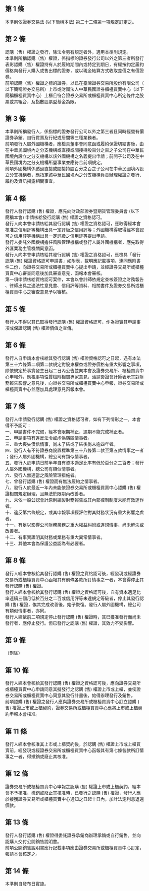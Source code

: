 第 1 條
-------
本準則依證券交易法 (以下簡稱本法) 第二十二條第一項規定訂定之。

第 2 條
-------
認購（售）權證之發行，除法令另有規定者外，適用本準則規定。  
本準則所稱認購（售）權證，係指標的證券發行公司以外之第三者所發行  
表彰認購（售）權證持有人於履約期間內或特定到期日，有權按約定履約  
價格向發行人購入或售出標的證券，或以現金結算方式收取差價之有價證  
券。  
前項認購（售）權證之標的證券，以已在臺灣證券交易所股份有限公司（  
以下簡稱證券交易所）上市或財團法人中華民國證券櫃檯買賣中心（以下  
簡稱櫃檯買賣中心）上櫃且符合證券交易所或櫃檯買賣中心所定條件之股  
票或其組合，及指數股票型基金為限。

第 3 條
-------
本準則所稱發行人，係指標的證券發行公司以外之第三者且同時經營有價  
證券承銷、自行買賣及行紀或居間等三種業務者。  
前項發行人屬外國機構者，應檢具董事會同意函或履約保證切結書後，由  
在中華民國境內之分支機構或直接或間接持股百分之百之子公司在中華民  
國境內設立之分支機構以該外國機構之名義提出申請；前開子公司及在中  
華民國境內之分支機構所營事業並應符合前項規定。  
前項外國機構係透過直接或間接持股百分之百之子公司在中華民國境內設  
立分支機構者，應指定該中華民國境內之分支機構負責辦理權證之發行、  
履約及資訊揭露相關事宜。

第 4 條
-------
發行人發行認購 (售) 權證，應先向財政部證券暨期貨管理委員會 (以下  
簡稱本會) 申請核給發行認購 (售) 權證之資格認可。  
發行人向本會申請核給其發行認購 (售) 權證之資格認可，應取得經本會  
核准之信用評等機構出具一定評級之信用評等；外國機構得取得經本會認  
可之信用評等機構出具一定評級之信用評等提出申請。  
發行人委託外國機構擔任風險管理機構或發行人屬外國機構者，應先取得  
外匯業務主管機關同意函。  
發行人向本會申請核給其發行認購 (售) 權證之資格認可，應檢具「發行  
認購 (售) 權證資格認可申請書」如附表，載明應記載事項，連同應附書  
件二份，向證券交易所或櫃檯買賣中心提出申請，並經證券交易所或櫃檯  
買賣中心審查同意後加具審查意見，函報本會審核。  
第一項申請核給資格認可案件，本會以會計師依規定查核簽證之財務報告  
、律師出具之適法性意見書、信用評等資料、相關書件及證券交易所或櫃  
檯買賣中心之審查意見予以審核。

第 5 條
-------
發行人不得以其已取得發行認購 (售) 權證資格認可，作為證實其申請事  
項或保證認購 (售) 權證價值之宣傳。

第 6 條
-------
發行人自申請本會核給其發行認購 (售) 權證資格認可之日起，遇有本法  
第三十六條第二項第二款規定對股東權益或證券價格有重大影響之事項，  
除依規定於事實發生日起二日內公告並向本會及證券交易所、櫃檯買賣中  
心申報外，應視事項性質檢附相關專家意見，洽請簽證會計師表示其對財  
務報告影響之意見後，向證券交易所或櫃檯買賣中心申報，證券交易所或  
櫃檯買賣中心並應加具處理意見函報本會。

第 7 條
-------
發行人申請發行認購 (售) 權證之資格認可者，如有下列情形之一，本會  
得不予認可：  
一、申請書件不完備，經本會限期補正，逾期不能完成補正者。  
二、申請事項有違反法令或虛偽隱匿情事者。  
三、重大喪失債信情事，尚未了結或了結後尚未逾四年者。  
四、發行人有不符證券商設置標準第三十八條第二款至第五款情事之一者  
    ；發行人屬外國機構，總公司有類似情事者。  
五、發行人於申請日前半年自有資本適足比率有低於百分之二百者；發行  
    人屬外國機構，總公司有類似情事者。  
六、發行人無適當之風險管理措施者。  
七、曾發行認購 (售) 權證而有無法履約之情事者。  
八、發行人於最近一年內未能依證券交易所或櫃檯買賣中心認購 (售) 權  
    證相關規定辦理，且無法於限期內改善者。  
九、未依一般公認會計原則編製財務報告或其內部控制制度未能有效運作  
    者。  
十、違反第六條規定，或其申報事項經評估對其財務狀況有重大影響之虞  
    者。  
十一、有足以影響公司財務業務之重大權益糾紛或違規情事，尚未解決或  
      改善者。  
十二、有事實證明其財務或業務有重大異常情事者。  
十三、其他本會為保護公益認為有必要者。

第 8 條
-------
發行人經本會核給其發行認購 (售) 權證之資格認可後，經發現或經證券  
交易所或櫃檯買賣中心函報其有前條各款所訂情事之一者，本會得停止其  
發行認購 (售) 權證。  
發行人經本會核給其發行認購 (售) 權證之資格認可後，自有資本適足比  
率連續三個月低於百分之二百或信用評等未達規定等級者，停止其發行認  
購 (售) 權證，俟其完成改善後，始予恢復。發行人屬外國機構，總公司  
有類似情事者，亦同。  
發行人經依前二項規定停止發行認購 (售) 權證時，其已獲准發行而尚未  
發行者，應停止發行。但已發行之認購 (售) 權證，其效力不受影響。

第 9 條
-------
（刪除）

第 10 條
--------
發行人經本會核給其發行認購 (售) 權證之資格認可後，應向證券交易所  
或櫃檯買賣中心申請同意其擬發行之認購 (售) 權證上市或上櫃，並俟證  
券交易所或櫃檯買賣中心同意其發行計畫後，始得辦理發行及銷售。  
前項認購 (售) 權證之發行人應與證券交易所或櫃檯買賣中心訂立認購 (  
售) 權證上市或上櫃契約，證券交易所或櫃檯買賣中心應將上市或上櫃契  
約申報本會核准。

第 11 條
--------
發行人經本會核准其上市或上櫃契約後，於認購 (售) 權證上市或上櫃買  
賣前，經發現或經證券交易所或櫃檯買賣中心函報其有第七條各款所訂情  
事之一者，得撤銷或廢止其核准。

第 12 條
--------
證券交易所或櫃檯買賣中心申報之認購 (售) 權證上市或上櫃契約，經本  
會不予核准、撤銷或廢止其核准時，已發行之認購 (售) 權證，發行人應  
於接獲證券交易所或櫃檯買賣中心通知之日起十日內，加計法定利息返還  
價款。

第 13 條
--------
發行人發行認購 (售) 權證得委託證券承銷商辦理承銷或自行銷售，並向  
認購人交付公開銷售說明書。  
前項公開銷售說明書應行記載事項應由證券交易所或櫃檯買賣中心訂定，  
報請本會核定之。

第 14 條
--------
本準則自發布日實施。

